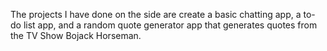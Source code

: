 The projects I have done on the side are create a basic chatting app, a to-do list app, and a random quote generator app that generates quotes from the TV Show Bojack Horseman.
